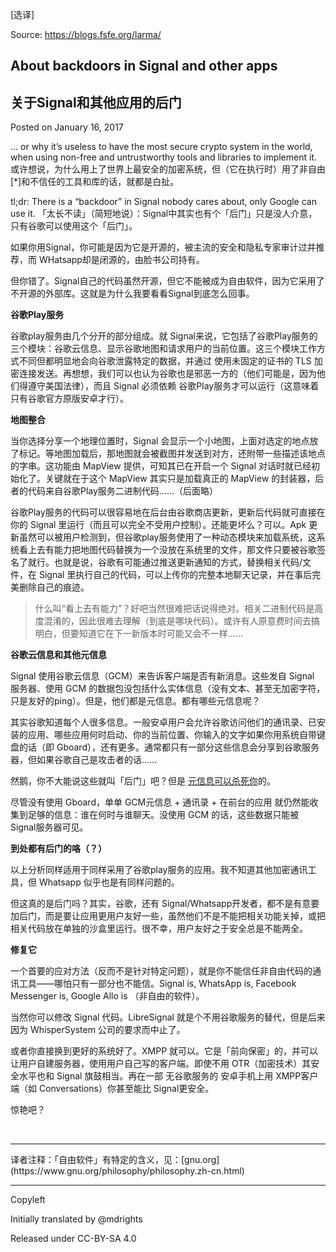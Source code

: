 [选译]

Source: https://blogs.fsfe.org/larma/


## About backdoors in Signal and other apps
## 关于Signal和其他应用的后门

Posted on January 16, 2017	

… or why it’s useless to have the most secure crypto system in the world, when using non-free and untrustworthy tools and libraries to implement it.
或许想说，为什么用上了世界上最安全的加密系统，但（它在执行时）用了非自由[*]和不信任的工具和库的话，就都是白扯。

tl;dr: There is a “backdoor” in Signal nobody cares about, only Google can use it.
「太长不读」（简短地说）：Signal中其实也有个「后门」只是没人介意，只有谷歌可以使用这个「后门」。

如果你用Signal，你可能是因为它是开源的，被主流的安全和隐私专家审计过并推荐，而 WHatsapp却是闭源的，由脸书公司持有。

但你错了。Signal自己的代码虽然开源，但它不能被成为自由软件，因为它采用了不开源的外部库。这就是为什么我要看看Signal到底怎么回事。


**谷歌Play服务**

谷歌play服务由几个分开的部分组成。就 Signal来说，它包括了谷歌Play服务的三个模块：谷歌云信息、显示谷歌地图和请求用户的当前位置。这三个模块工作方式不同但都明显地会向谷歌泄露特定的数据，并通过 使用未固定的证书的 TLS 加密连接发送。再想想，我们可以也认为谷歌也是邪恶一方的（他们可能是，因为他们得遵守美国法律），而且 Signal 必须依赖 谷歌Play服务才可以运行（这意味着只有谷歌官方原版安卓才行）。


__地图整合__

当你选择分享一个地理位置时，Signal 会显示一个小地图，上面对选定的地点放了标记。等地图加载后，那地图就会被截图并发送到对方，还附带一些描述该地点的字串。这功能由 MapView 提供，可知其已在开启一个 Signal 对话时就已经初始化了。关键就在于这个 MapView 其实只是加载真正的 MapView 的封装器，后者的代码来自谷歌Play服务二进制代码……（后面略）

谷歌Play服务的代码可以很容易地在后台由谷歌商店更新，更新后代码就可直接在你的 Signal 里运行（而且可以完全不受用户控制）。还能更坏么？可以。Apk 更新虽然可以被用户检测到，但谷歌play服务使用了一种动态模块来加载系统，这系统看上去有能力把地图代码替换为一个没放在系统里的文件，那文件只要被谷歌签名了就行。也就是说，谷歌有可能通过推送更新通知的方式，替换相关代码/文件，在 Signal 里执行自己的代码，可以上传你的完整本地聊天记录，并在事后完美删除自己的痕迹。

> 什么叫“看上去有能力”？好吧当然很难把话说得绝对。相关二进制代码是高度混淆的，因此很难去理解（到底是哪块代码）。或许有人原意费时间去搞明白，但要知道它在下一新版本时可能又会不一样……


__谷歌云信息和其他元信息__

Signal 使用谷歌云信息（GCM）来告诉客户端是否有新消息。这些发自 Signal 服务器、使用 GCM 的数据包没包括什么实体信息（没有文本、甚至无加密字符，只是友好的ping）。但是，他们都是元信息。都有哪些元信息呢？

其实谷歌知道每个人很多信息。一般安卓用户会允许谷歌访问他们的通讯录、已安装的应用、哪些应用何时启动、你的当前位置、你输入的文字如果你用系统自带键盘的话（即 Gboard），还有更多。通常都只有一部分这些信息会分享到谷歌服务器，但如果谷歌自己是攻击者的话……

然鹅，你不大能说这些就叫「后门」吧？但是 [元信息可以杀死你](http://www.nybooks.com/daily/2014/05/10/we-kill-people-based-metadata/)的。

尽管没有使用 Gboard，单单 GCM元信息 + 通讯录 + 在前台的应用 就仍然能收集到足够的信息：谁在何时与谁聊天。没使用 GCM 的话，这些数据只能被 Signal服务器可见。


**到处都有后门的咯（？）**

以上分析同样适用于同样采用了谷歌play服务的应用。我不知道其他加密通讯工具，但 Whatsapp 似乎也是有同样问题的。

但这真的是后门吗？其实，谷歌，还有 Signal/Whatsapp开发者，都不是有意要加后门，而是要让应用更用户友好一些，虽然他们不是不能把相关功能关掉，或把相关代码放在单独的沙盒里运行。很不幸，用户友好之于安全总是不能两全。


**修复它**

一个首要的应对方法（反而不是针对特定问题），就是你不能信任非自由代码的通讯工具——哪怕只有一部分也不能信。Signal is, WhatsApp is, Facebook Messenger is, Google Allo is （非自由的软件）。

当然你可以修改 Signal 代码。LibreSignal 就是个不用谷歌服务的替代，但是后来因为 WhisperSystem 公司的要求而中止了。

或者你直接换到更好的系统好了。XMPP 就可以。它是「前向保密」的，并可以让用户自建服务器，使用用户自己写的客户端。即使不用 OTR（加密技术）其安全水平也和 Signal 旗鼓相当。再在一部 无谷歌服务的 安卓手机上用 XMPP客户端（如 Conversations）你甚至能比 Signal更安全。

惊艳吧？

<br />
<hr>
译者注释：「自由软件」有特定的含义，见：[gnu.org](https://www.gnu.org/philosophy/philosophy.zh-cn.html)

<br />
<hr>
Copyleft

Initially translated by @mdrights

Released under CC-BY-SA 4.0
